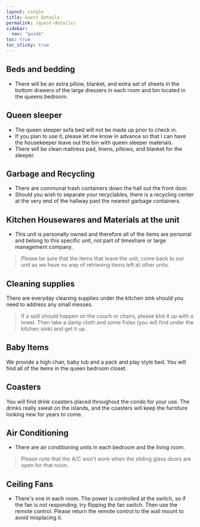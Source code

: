 ```yaml
---
layout: single
title: Guest Details
permalink: /guest-details/
sidebar:
  nav: "guide"
toc: true
toc_sticky: true
---
```

## Beds and bedding
* There will be an extra pillow, blanket, and extra set of sheets in the bottom drawers of the large dressers in each room and bin located in the queens bedroom.

## Queen sleeper
* The queen sleeper sofa bed will not be made up prior to check in.
* If you plan to use it, please let me know in advance so that I can have the housekeeper leave out the bin with queen sleeper materials.
* There will be clean mattress pad, linens, pillows, and blanket for the sleeper.

## Garbage and Recycling
* There are communal trash containers down the hall out the front door.
* Should you wish to separate your recyclables, there is a recycling center at the very end of the hallway past the nearest garbage containers.

## Kitchen Housewares and Materials at the unit
* This unit is personally owned and therefore all of the items are personal and belong to this specific unit, not part of timeshare or large management company.
> Please be sure that the items that leave the unit, come back to our unit as we have no way of retrieving items left at other units.

## Cleaning supplies
There are everyday cleaning supplies under the kitchen sink should you need to address any small messes.

> If a spill should happen on the couch or chairs, please blot it up with a towel. Then take a damp cloth and some Folex (you will find under the kitchen sink) and get it up.

## Baby Items
We provide a high chair, baby tub and a pack and play style bed. You will find all of the items in the queen bedroom closet.

## Coasters
You will find drink coasters placed throughout the condo for your use. The drinks really sweat on the islands, and the coasters will keep the furniture looking new for years to come.

## Air Conditioning
* There are air conditioning units in each bedroom and the living room.

> Please note that the A/C won't work when the sliding glass doors are open for that room.

## Ceiling Fans
* There's one in each room. The power is controlled at the switch, so if the fan is not responding, try flipping the fan switch. Then use the remote control. Please return the remote control to the wall mount to avoid misplacing it.

